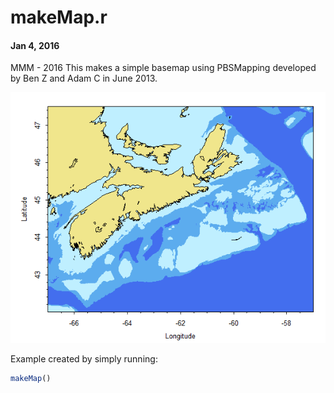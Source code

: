 # **makeMap.r**
#### Jan 4, 2016
MMM - 2016 
This makes a simple basemap using PBSMapping developed by Ben Z and Adam C in June 2013.

![Example of makeMap() output](../../images/makeMap.png)

Example created by simply running:
```R
makeMap()
```